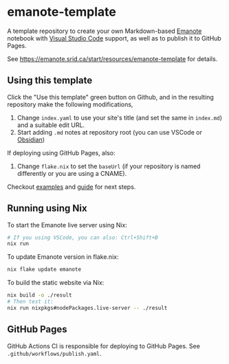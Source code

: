 # emanote-template

A template repository to create your own Markdown-based [Emanote](https://github.com/srid/emanote) notebook with [Visual Studio Code](https://code.visualstudio.com/) support, as well as to publish it to GitHub Pages.

See https://emanote.srid.ca/start/resources/emanote-template for details.

## Using this template

Click the "Use this template" green button on Github, and in the resulting repository make the following modifications,

1. Change `index.yaml` to use your site's title (and set the same in `index.md`) and a suitable edit URL.
1. Start adding `.md` notes at repository root (you can use VSCode or [Obsidian](https://obsidian.md/))

If deploying using GitHub Pages, also:

1. Change `flake.nix` to set the `baseUrl` (if your repository is named differently or you are using a CNAME).

Checkout [examples](https://emanote.srid.ca/examples) and [guide](https://emanote.srid.ca/guide) for next steps.

## Running using Nix

To start the Emanote live server using Nix:

```sh
# If you using VSCode, you can also: Ctrl+Shift+B
nix run
```

To update Emanote version in flake.nix:

```sh
nix flake update emanote
```

To build the static website via Nix:

```sh
nix build -o ./result
# Then test it:
nix run nixpkgs#nodePackages.live-server -- ./result
```

## GitHub Pages

GitHub Actions CI is responsible for deploying to GitHub Pages. See `.github/workflows/publish.yaml`.
